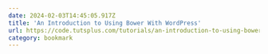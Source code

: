 ```yaml
---
date: 2024-02-03T14:45:05.917Z
title: 'An Introduction to Using Bower With WordPress'
url: https://code.tutsplus.com/tutorials/an-introduction-to-using-bower-with-wordpress--cms-20501
category: bookmark
---
```

